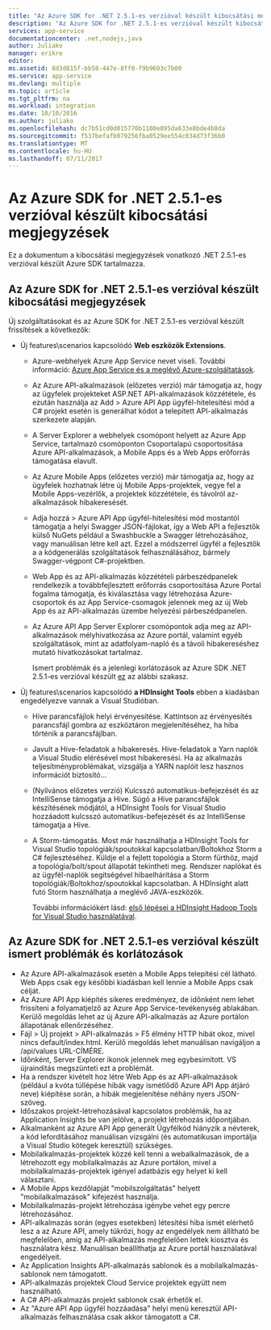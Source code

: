 ```yaml
---
title: "Az Azure SDK for .NET 2.5.1-es verzióval készült kibocsátási megjegyzések"
description: "Az Azure SDK for .NET 2.5.1-es verzióval készült kibocsátási megjegyzések"
services: app-service
documentationcenter: .net,nodejs,java
author: Juliako
manager: erikre
editor: 
ms.assetid: 8d3d815f-bb58-447e-8ff0-f9b9603c7b00
ms.service: app-service
ms.devlang: multiple
ms.topic: article
ms.tgt_pltfrm: na
ms.workload: integration
ms.date: 10/10/2016
ms.author: juliako
ms.openlocfilehash: dc7b51cd0d015770b1100e895da633e8bde4b8da
ms.sourcegitcommit: f537befafb079256fba0529ee554c034d73f36b0
ms.translationtype: MT
ms.contentlocale: hu-HU
ms.lasthandoff: 07/11/2017
---
```

# <a name="azure-sdk-for-net-251-release-notes"></a>Az Azure SDK for .NET 2.5.1-es verzióval készült kibocsátási megjegyzések
Ez a dokumentum a kibocsátási megjegyzések vonatkozó .NET 2.5.1-es verzióval készült Azure SDK tartalmazza. 

## <a name="azure-sdk-for-net-251-release-notes"></a>Az Azure SDK for .NET 2.5.1-es verzióval készült kibocsátási megjegyzések
Új szolgáltatásokat és az Azure SDK for .NET 2.5.1-es verzióval készült frissítések a következők:

* Új features\scenarios kapcsolódó **Web eszközök Extensions**. 
  
  * Azure-webhelyek Azure App Service nevet viseli. További információ: [Azure App Service és a meglévő Azure-szolgáltatások](../app-service-web/app-service-changes-existing-services.md).
  * Az Azure API-alkalmazások (előzetes verzió) már támogatja az, hogy az ügyfelek projekteket ASP.NET API-alkalmazások közzététele, és ezután használja az Add > Azure API App ügyfél-hitelesítési mód a C# projekt esetén is generálhat kódot a telepített API-alkalmazás szerkezete alapján. 
  * A Server Explorer a webhelyek csomópont helyett az Azure App Service, tartalmazó csomóponton Csoportalapú csoportosítása Azure API-alkalmazások, a Mobile Apps és a Web Apps erőforrás támogatása elavult.
  * Az Azure Mobile Apps (előzetes verzió) már támogatja az, hogy az ügyfelek hozhatnak létre új Mobile Apps-projektek, vegye fel a Mobile Apps-vezérlők, a projektek közzététele, és távolról az-alkalmazások hibakeresését.
  * Adja hozzá > Azure API App ügyfél-hitelesítési mód mostantól támogatja a helyi Swagger JSON-fájlokat, így a Web API a fejlesztők külső NuGets például a Swashbuckle a Swagger létrehozásához, vagy manuálisan létre kell azt. Ezzel a módszerrel ügyfél a fejlesztők a a kódgenerálás szolgáltatások felhasználásához, bármely Swagger-végpont C#-projektben. 
  * Web App és az API-alkalmazás közzétételi párbeszédpanelek rendelkezik a továbbfejlesztett erőforrás csoportosítása Azure Portal fogalma támogatja, és kiválasztása vagy létrehozása Azure-csoportok és az App Service-csomagok jelennek meg az új Web App és az API-alkalmazás üzembe helyezési párbeszédpanelen. 
  * Az Azure API App Server Explorer csomópontok adja meg az API-alkalmazások mélyhivatkozása az Azure portál, valamint egyéb szolgáltatások, mint az adatfolyam-napló és a távoli hibakereséshez mutató hivatkozásokat tartalmaz.
    
    Ismert problémák és a jelenlegi korlátozások az Azure SDK .NET 2.5.1-es verzióval készült [ez](app-service-release-notes.md#known_issues_2_5_1) az alábbi szakasz.
* Új features\scenarios kapcsolódó **a HDInsight Tools** ebben a kiadásban engedélyezve vannak a Visual Studióban. 
  
  * Hive parancsfájlok helyi érvényesítése. Kattintson az érvényesítés parancsfájl gombra az eszköztáron megjelenítéséhez, ha hiba történik a parancsfájlban. 
  * Javult a Hive-feladatok a hibakeresés. Hive-feladatok a Yarn naplók a Visual Studio elérésével most hibakeresési. Ha az alkalmazás teljesítményproblémákat, vizsgálja a YARN naplóit lesz hasznos információt biztosító...
  * (Nyilvános előzetes verzió) Kulcsszó automatikus-befejezését és az IntelliSense támogatja a Hive. Súgó a Hive parancsfájlok készítésének módjától, a HDInsight Tools for Visual Studio hozzáadott kulcsszó automatikus-befejezését és az IntelliSense támogatja a Hive.
  * A Storm-támogatás. Most már használhatja a HDInsight Tools for Visual Studio topológiák/spoutokkal kapcsolatban/Boltokhoz Storm a C# fejlesztéséhez. Küldje el a fejlett topológia a Storm fürthöz, majd a topológia/bolt/spout állapotát tekintheti meg. Rendszer naplókat és az ügyfél-naplók segítségével hibaelhárítása a Storm topológiák/Boltokhoz/spoutokkal kapcsolatban. A HDInsight alatt futó Storm használhatja a meglévő JAVA-eszközök.
    
    További információkért lásd: [első lépései a HDInsight Hadoop Tools for Visual Studio használatával](../hdinsight/hdinsight-hadoop-visual-studio-tools-get-started.md).

## <a id="known_issues_2_5_1"></a>Az Azure SDK for .NET 2.5.1-es verzióval készült ismert problémák és korlátozások
* Az Azure API-alkalmazások esetén a Mobile Apps telepítési cél látható. Web Apps csak egy későbbi kiadásban kell lennie a Mobile Apps csak célját. 
* Az Azure API App kiépítés sikeres eredményez, de időnként nem lehet frissíteni a folyamatjelző az Azure App Service-tevékenység ablakában. Kerülő megoldás lehet az új Azure API-alkalmazás az Azure portálon állapotának ellenőrzéséhez. 
* Fájl > Új projekt > API-alkalmazás > F5 élmény HTTP hibát okoz, mivel nincs default/index.html. Kerülő megoldás lehet manuálisan navigáljon a /api/values URL-CÍMÉRE. 
* Időnként, Server Explorer ikonok jelennek meg egybesimított. VS újraindítás megszünteti ezt a problémát. 
* Ha a rendszer kivételt hoz létre Web App és az API-alkalmazások (például a kvóta túllépése hibák vagy ismétlődő Azure API App átjáró neve) kiépítése során, a hibák megjelenítése néhány nyers JSON-szöveg. 
* Időszakos projekt-létrehozásával kapcsolatos problémák, ha az Application Insights be van jelölve, a projekt létrehozás időpontjában.
* Alkalmanként az Azure API App generált Ügyfélkód hiányzik a névterek, a kód lefordításához manuálisan vizsgálni (és automatikusan importálja a Visual Studio kötegek keresztül) szükséges. 
* Mobilalkalmazás-projektek közzé kell tenni a webalkalmazások, de a létrehozott egy mobilalkalmazás az Azure portálon, mivel a mobilalkalmazás-projektek igényel adatbázis egy helyet ki kell választani. 
* A Mobile Apps kezdőlapját "mobilszolgáltatás" helyett "mobilalkalmazások" kifejezést használja. 
* Mobilalkalmazás-projekt létrehozása igénybe vehet egy percre létrehozásához. 
* API-alkalmazás során (egyes esetekben) létesítési hiba ismét elérhető lesz a az Azure API, amely tükrözi, hogy az engedélyek nem állítható be megfelelően, amíg az API-alkalmazás megfelelően lettek kiosztva és használatra kész. Manuálisan beállíthatja az Azure portál használatával engedélyeit.
* Az Application Insights API-alkalmazás sablonok és a mobilalkalmazás-sablonok nem támogatott.
* API-alkalmazás projektek Cloud Service projektek együtt nem használható.
* A C# API-alkalmazás projekt sablonok csak érhetők el.
* Az "Azure API App ügyfél hozzáadása" helyi menü keresztül API-alkalmazás felhasználása csak akkor támogatott a C#.

